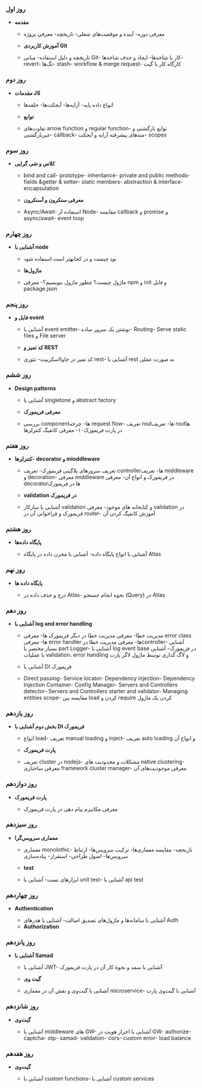 ### روز اول

- **مقدمه**
    
    - معرفی دوره- آینده و موقعیت‌های شغلی- تاریخچه- معرفی پروژه
    - **آموزش کاربردی Git**
    
    - تاریخچه و دلیل استفاده- مبانی Git- کار با شاخه‌ها- ایجاد و حذف شاخه‌ها- revert- تگ‌ها- stash- workflow & merge request- کارگاه کار با گیت
    

### روز دوم

- **مقدمات JS**
    
    - انواع داده پایه- آرایه‌ها- آبجکت‌ها- حلقه‌ها
    - **توابع**
    
    - تفاوت‌های arrow function‌ و regular function- توابع بازگشتی و غیربازگشتی- callback- متدهای پیشرفته آرایه و آبجکت- scopes
    

### روز سوم

- **کلاس و شی گرایی**
    
    - bind and call- prototype- inheritance- private and public methods- fields &getter & setter- static members- abstraction & interface- encapsulation
    - **معرفی سنکرون و آسنکرون**
    
    - Async/Await- استفاده از Node- مقایسه callback و promise‌ و async/await- event loop
    

### روز چهارم

- **آشنایی با node**
    
    - نود چیست و در کجابهتر است استفاده شود
    - **ماژول‌ها**
    
    - ماژول چیست؟ چطور ماژول بنویسیم؟- معرفی npm و init و فایل package.json
    

### روز پنجم

- **فایل و event**
    
    - آشنایی با event emitter- نوشتن یک سرور ساده- Routing- Serve static files و File server
    - **کد تمیز و REST**
    
    - کد تمیز در جاوااسکریپت- تئوری rest- آشنایی با rest به صورت عملی
    

### روز ششم

- **Design patterns**
    
    - آشنایی با singletone و abstract factory
    - **معرفی فریمورک**
    
    - بررسی componentها- چرخه request flow- تعریف routها- تعریف routها در پارت فریمورک۱۰- معرفی کانفیگ کنترلرها
    

### روز هفتم

- **کنترلرها- decorator و mioddleware**
    
    - تعریف سرورهای پلاگینی فریمورک- تعریف controllerها- تعریف middleware و decoration- معرفی middleware در فریمورک و انواع آن- معرفی decoratorها در فریمورک
    - **validation در فریمورک**
    
    - آشنایی با سازکار validation و کتابخانه های موجود- معرفی validation در فریمورک و فراخوانی آن در router- آموزش کانفیگ کردن آن
    

### روز هشتم

- **پایگاه داده‌ها**
    
    - آشنایی با انواع پایگاه داده- آشنایی با مخزن داده در پایگاه Atlas
    

### روز نهم

- **پایگاه داده ها**
    
    - درج و حذف داده در Atlas- نحوه انجام جستجو (Query) در Atlas
    

### روز دهم

- **آشنایی با log and error handling**
    
    - مدیریت خطا- معرفی مدیریت خطا در دیگر فریمورک ها- معرفی error class ها- معرفی error handler ها- معرفی مدیریت خطا درcontroller- آشنایی بسیار مختصر با part Logger- آشنایی با log event base در فریمورک- آشنایی با عملیات validation، error handling و لاگ گذاری توسط ماژول لاگر پارت
    - آشنایی با DI فریمورک
    
    - Direct passing- Service locator- Dependency injection- Dependency Injection Container- Config Manager- Servers and Controllers detector- Servers and Controllers starter and validator- Managing entities scope- مقایسه بین load کردن و require کردن یک ماژول
    

### روز یازدهم

- **بخش دوم آشنایی با DI فریمورک**
    
    - انواع load- تعریف manual loading و inject- تعریف auto loading و انواع آن
    - **پارت فریمورک**
    
    - تعریف cluster در nodejs- مشکلات و محدودیت های native clustering- معرفی ساختاری framework cluster manager- معرفی موجودیت‌های آن
    

### روز دوازدهم

- **پارت فریمورک**
    
    - معرفی مکانیزم پیام دهی در پارت فریمورک
    

### روز سیزدهم

- **معماری سرویس‌گرا**
    
    - معماری monolothic- تاریخچه- مقایسه معماری‌ها- ترکیب سرویس‌ها- ارتباط سرویس‌ها- اصول طراحی- استقرار- پیاده‌سازی
    - **test**
    
    - ابزارهای تست- آشنایی با unit test- آشنایی با api test
    

### روز چهاردهم

- **Authentication**
    
    - آشنایی با سامانه‌ها و ماژول‌های تصدیق اصالت- آشنایی با هدرهای Auth
    - **Authorization**

### روز پانزدهم

- **آشنایی با Samad**
    
    - آشنایی با JWT- آشنایی با سمد و نحوۀ کار آن در پارت فریمورک
    - **گیت وی**
    
    - آشنایی با گیت‌وی و نقش آن در معماری microservice- آشنایی با گیت‌وی پارت
    

### روز شانزدهم

- **گیت‌وی**
    
    - آشنایی با middleware های GW- آشنایی با احراز هویت در GW- authorize- captcha- otp- samad- validation- cors- custom error- load balance
    

### روز هفدهم

- **گیت‌وی**
    
    - آشنایی با custom functions- آشنایی با custom services